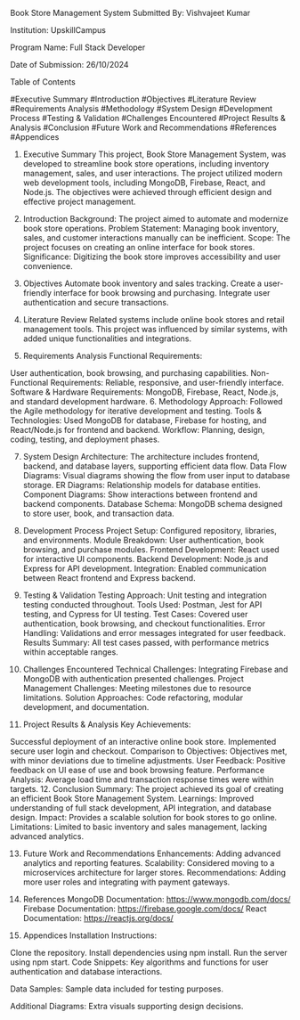 Book Store Management System
Submitted By:
Vishvajeet Kumar

Institution:
UpskillCampus

Program Name:
Full Stack Developer

Date of Submission:
26/10/2024

Table of Contents

#Executive Summary
#Introduction
#Objectives
#Literature Review
#Requirements Analysis
#Methodology
#System Design
#Development Process
#Testing & Validation
#Challenges Encountered
#Project Results & Analysis
#Conclusion
#Future Work and Recommendations
#References
#Appendices

1. Executive Summary
This project, Book Store Management System, was developed to streamline book store operations, including inventory management, sales, and user interactions. The project utilized modern web development tools, including MongoDB, Firebase, React, and Node.js. The objectives were achieved through efficient design and effective project management.

2. Introduction
Background: The project aimed to automate and modernize book store operations.
Problem Statement: Managing book inventory, sales, and customer interactions manually can be inefficient.
Scope: The project focuses on creating an online interface for book stores.
Significance: Digitizing the book store improves accessibility and user convenience.

3. Objectives
Automate book inventory and sales tracking.
Create a user-friendly interface for book browsing and purchasing.
Integrate user authentication and secure transactions.
4. Literature Review
Related systems include online book stores and retail management tools. This project was influenced by similar systems, with added unique functionalities and integrations.

5. Requirements Analysis
Functional Requirements:

User authentication, book browsing, and purchasing capabilities.
Non-Functional Requirements:
Reliable, responsive, and user-friendly interface.
Software & Hardware Requirements:
MongoDB, Firebase, React, Node.js, and standard development hardware.
6. Methodology
Approach: Followed the Agile methodology for iterative development and testing.
Tools & Technologies: Used MongoDB for database, Firebase for hosting, and React/Node.js for frontend and backend.
Workflow: Planning, design, coding, testing, and deployment phases.

7. System Design
Architecture:
The architecture includes frontend, backend, and database layers, supporting efficient data flow.
Data Flow Diagrams: Visual diagrams showing the flow from user input to database storage.
ER Diagrams: Relationship models for database entities.
Component Diagrams: Show interactions between frontend and backend components.
Database Schema: MongoDB schema designed to store user, book, and transaction data.

8. Development Process
Project Setup: Configured repository, libraries, and environments.
Module Breakdown: User authentication, book browsing, and purchase modules.
Frontend Development: React used for interactive UI components.
Backend Development: Node.js and Express for API development.
Integration: Enabled communication between React frontend and Express backend.

9. Testing & Validation
Testing Approach: Unit testing and integration testing conducted throughout.
Tools Used: Postman, Jest for API testing, and Cypress for UI testing.
Test Cases: Covered user authentication, book browsing, and checkout functionalities.
Error Handling: Validations and error messages integrated for user feedback.
Results Summary: All test cases passed, with performance metrics within acceptable ranges.

10. Challenges Encountered
Technical Challenges: Integrating Firebase and MongoDB with authentication presented challenges.
Project Management Challenges: Meeting milestones due to resource limitations.
Solution Approaches: Code refactoring, modular development, and documentation.

11. Project Results & Analysis
Key Achievements:

Successful deployment of an interactive online book store.
Implemented secure user login and checkout.
Comparison to Objectives: Objectives met, with minor deviations due to timeline adjustments.
User Feedback: Positive feedback on UI ease of use and book browsing feature.
Performance Analysis: Average load time and transaction response times were within targets.
12. Conclusion
Summary: The project achieved its goal of creating an efficient Book Store Management System.
Learnings: Improved understanding of full stack development, API integration, and database design.
Impact: Provides a scalable solution for book stores to go online.
Limitations: Limited to basic inventory and sales management, lacking advanced analytics.

13. Future Work and Recommendations
Enhancements: Adding advanced analytics and reporting features.
Scalability: Considered moving to a microservices architecture for larger stores.
Recommendations: Adding more user roles and integrating with payment gateways.

14. References
MongoDB Documentation: https://www.mongodb.com/docs/
Firebase Documentation: https://firebase.google.com/docs/
React Documentation: https://reactjs.org/docs/
15. Appendices
Installation Instructions:

Clone the repository.
Install dependencies using npm install.
Run the server using npm start.
Code Snippets: Key algorithms and functions for user authentication and database interactions.

Data Samples: Sample data included for testing purposes.

Additional Diagrams: Extra visuals supporting design decisions.
